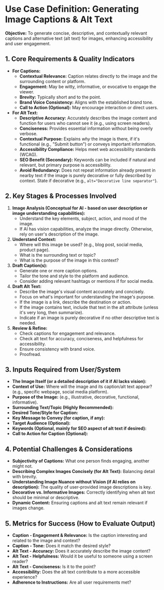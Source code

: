 # Use Case Definition: Generating Image Captions & Alt Text

**Objective:** To generate concise, descriptive, and contextually relevant captions and alternative text (alt text) for images, enhancing accessibility and user engagement.

## 1. Core Requirements & Quality Indicators

*   **For Captions:**
    *   **Contextual Relevance:** Caption relates directly to the image and the surrounding content or platform.
    *   **Engagement:** May be witty, informative, or evocative to engage the viewer.
    *   **Brevity:** Typically short and to the point.
    *   **Brand Voice Consistency:** Aligns with the established brand tone.
    *   **Call to Action (Optional):** May encourage interaction or direct users.
*   **For Alt Text:**
    *   **Descriptive Accuracy:** Accurately describes the image content and function for users who cannot see it (e.g., using screen readers).
    *   **Conciseness:** Provides essential information without being overly verbose.
    *   **Contextual Purpose:** Explains *why* the image is there, if it's functional (e.g., "Submit button") or conveys important information.
    *   **Accessibility Compliance:** Helps meet web accessibility standards (WCAG).
    *   **SEO Benefit (Secondary):** Keywords can be included if natural and relevant, but primary purpose is accessibility.
    *   **Avoid Redundancy:** Does not repeat information already present in nearby text if the image is purely decorative or fully described by context. State if decorative (e.g., `alt="Decorative line separator"`).

## 2. Key Stages & Processes Involved

1.  **Image Analysis (Conceptual for AI - based on user description or image understanding capabilities):**
    *   Understand the key elements, subject, action, and mood of the image.
    *   If AI has vision capabilities, analyze the image directly. Otherwise, rely on user's description of the image.
2.  **Understand Context:**
    *   Where will this image be used? (e.g., blog post, social media, product page).
    *   What is the surrounding text or topic?
    *   What is the purpose of the image in this context?
3.  **Draft Caption(s):**
    *   Generate one or more caption options.
    *   Tailor the tone and style to the platform and audience.
    *   Consider adding relevant hashtags or mentions if for social media.
4.  **Draft Alt Text:**
    *   Describe the image's visual content accurately and concisely.
    *   Focus on what's important for understanding the image's purpose.
    *   If the image is a link, describe the destination or action.
    *   If the image contains text, include that text in the alt attribute (unless it's very long, then summarize).
    *   Indicate if an image is purely decorative if no other descriptive text is needed.
5.  **Review & Refine:**
    *   Check captions for engagement and relevance.
    *   Check alt text for accuracy, conciseness, and helpfulness for accessibility.
    *   Ensure consistency with brand voice.
    *   Proofread.

## 3. Inputs Required from User/System

*   **The Image Itself (or a detailed description of it if AI lacks vision):**
*   **Context of Use:** Where will the image and its caption/alt text appear? (e.g., specific webpage, social media platform).
*   **Purpose of the Image:** (e.g., illustrative, decorative, functional, informative).
*   **Surrounding Text/Topic (Highly Recommended):**
*   **Desired Tone/Style for Caption:**
*   **Key Message to Convey (for caption, if any):**
*   **Target Audience (Optional):**
*   **Keywords (Optional, mainly for SEO aspect of alt text if desired):**
*   **Call to Action for Caption (Optional):**

## 4. Potential Challenges & Considerations

*   **Subjectivity of Captions:** What one person finds engaging, another might not.
*   **Describing Complex Images Concisely (for Alt Text):** Balancing detail with brevity.
*   **Understanding Image Nuance without Vision (if AI relies on description):** The quality of user-provided image descriptions is key.
*   **Decorative vs. Informative Images:** Correctly identifying when alt text should be minimal or descriptive.
*   **Dynamic Content:** Ensuring captions and alt text remain relevant if images change.

## 5. Metrics for Success (How to Evaluate Output)

*   **Caption - Engagement & Relevance:** Is the caption interesting and related to the image and context?
*   **Caption - Tone:** Does it match the desired style?
*   **Alt Text - Accuracy:** Does it accurately describe the image content?
*   **Alt Text - Helpfulness:** Would it be useful to someone using a screen reader?
*   **Alt Text - Conciseness:** Is it to the point?
*   **Accessibility:** Does the alt text contribute to a more accessible experience?
*   **Adherence to Instructions:** Are all user requirements met?
